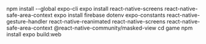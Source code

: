 npm install --global expo-cli
expo install react-native-screens react-native-safe-area-context
expo install firebase dotenv expo-constants react-native-gesture-handler react-native-reanimated react-native-screens react-native-safe-area-context @react-native-community/masked-view
cd game
npm install
expo build:web